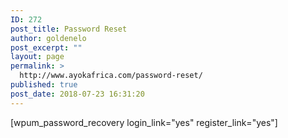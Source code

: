 ```yaml
---
ID: 272
post_title: Password Reset
author: goldenelo
post_excerpt: ""
layout: page
permalink: >
  http://www.ayokafrica.com/password-reset/
published: true
post_date: 2018-07-23 16:31:20
---
```

[wpum_password_recovery login_link="yes" register_link="yes"]